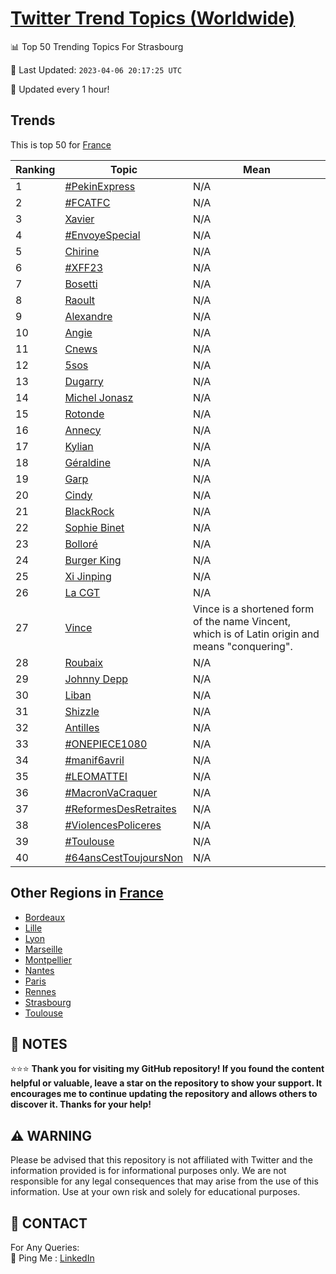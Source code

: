 [Twitter Trend Topics (Worldwide)](https://github.com/ErcinDedeoglu/Twitter-Trend-Topics)
==========


📊 Top 50 Trending Topics For Strasbourg

📆 Last Updated: `2023-04-06 20:17:25 UTC`

🔧 Updated every 1 hour!


## Trends

This is top 50 for [France](</France>)

| Ranking | Topic | Mean |
| ------- | ------------ | ------------ |
| 1 | [#PekinExpress](http://twitter.com/search?q=%23PekinExpress) | N/A |
| 2 | [#FCATFC](http://twitter.com/search?q=%23FCATFC) | N/A |
| 3 | [Xavier](http://twitter.com/search?q=Xavier) | N/A |
| 4 | [#EnvoyeSpecial](http://twitter.com/search?q=%23EnvoyeSpecial) | N/A |
| 5 | [Chirine](http://twitter.com/search?q=Chirine) | N/A |
| 6 | [#XFF23](http://twitter.com/search?q=%23XFF23) | N/A |
| 7 | [Bosetti](http://twitter.com/search?q=Bosetti) | N/A |
| 8 | [Raoult](http://twitter.com/search?q=Raoult) | N/A |
| 9 | [Alexandre](http://twitter.com/search?q=Alexandre) | N/A |
| 10 | [Angie](http://twitter.com/search?q=Angie) | N/A |
| 11 | [Cnews](http://twitter.com/search?q=Cnews) | N/A |
| 12 | [5sos](http://twitter.com/search?q=5sos) | N/A |
| 13 | [Dugarry](http://twitter.com/search?q=Dugarry) | N/A |
| 14 | [Michel Jonasz](http://twitter.com/search?q=Michel+Jonasz) | N/A |
| 15 | [Rotonde](http://twitter.com/search?q=Rotonde) | N/A |
| 16 | [Annecy](http://twitter.com/search?q=Annecy) | N/A |
| 17 | [Kylian](http://twitter.com/search?q=Kylian) | N/A |
| 18 | [Géraldine](http://twitter.com/search?q=G%c3%a9raldine) | N/A |
| 19 | [Garp](http://twitter.com/search?q=Garp) | N/A |
| 20 | [Cindy](http://twitter.com/search?q=Cindy) | N/A |
| 21 | [BlackRock](http://twitter.com/search?q=BlackRock) | N/A |
| 22 | [Sophie Binet](http://twitter.com/search?q=Sophie+Binet) | N/A |
| 23 | [Bolloré](http://twitter.com/search?q=Bollor%c3%a9) | N/A |
| 24 | [Burger King](http://twitter.com/search?q=Burger+King) | N/A |
| 25 | [Xi Jinping](http://twitter.com/search?q=Xi+Jinping) | N/A |
| 26 | [La CGT](http://twitter.com/search?q=La+CGT) | N/A |
| 27 | [Vince](http://twitter.com/search?q=Vince) | Vince is a shortened form of the name Vincent, which is of Latin origin and means "conquering". |
| 28 | [Roubaix](http://twitter.com/search?q=Roubaix) | N/A |
| 29 | [Johnny Depp](http://twitter.com/search?q=Johnny+Depp) | N/A |
| 30 | [Liban](http://twitter.com/search?q=Liban) | N/A |
| 31 | [Shizzle](http://twitter.com/search?q=Shizzle) | N/A |
| 32 | [Antilles](http://twitter.com/search?q=Antilles) | N/A |
| 33 | [#ONEPIECE1080](http://twitter.com/search?q=%23ONEPIECE1080) | N/A |
| 34 | [#manif6avril](http://twitter.com/search?q=%23manif6avril) | N/A |
| 35 | [#LEOMATTEI](http://twitter.com/search?q=%23LEOMATTEI) | N/A |
| 36 | [#MacronVaCraquer](http://twitter.com/search?q=%23MacronVaCraquer) | N/A |
| 37 | [#ReformesDesRetraites](http://twitter.com/search?q=%23ReformesDesRetraites) | N/A |
| 38 | [#ViolencesPoliceres](http://twitter.com/search?q=%23ViolencesPoliceres) | N/A |
| 39 | [#Toulouse](http://twitter.com/search?q=%23Toulouse) | N/A |
| 40 | [#64ansCestToujoursNon](http://twitter.com/search?q=%2364ansCestToujoursNon) | N/A |



## Other Regions in [France](</France>)

* [Bordeaux](</France/Bordeaux.md>)
* [Lille](</France/Lille.md>)
* [Lyon](</France/Lyon.md>)
* [Marseille](</France/Marseille.md>)
* [Montpellier](</France/Montpellier.md>)
* [Nantes](</France/Nantes.md>)
* [Paris](</France/Paris.md>)
* [Rennes](</France/Rennes.md>)
* [Strasbourg](</France/Strasbourg.md>)
* [Toulouse](</France/Toulouse.md>)



## 📝 NOTES

⭐⭐⭐ **Thank you for visiting my GitHub repository! If you found the content helpful or valuable, leave a star on the repository to show your support. It encourages me to continue updating the repository and allows others to discover it. Thanks for your help!**


## ⚠️ WARNING

Please be advised that this repository is not affiliated with Twitter and the information provided is for informational purposes only. We are not responsible for any legal consequences that may arise from the use of this information. Use at your own risk and solely for educational purposes.


## 📨 CONTACT

 For Any Queries:  
            🏓 Ping Me : [LinkedIn](https://www.linkedin.com/in/ercindedeoglu/)
